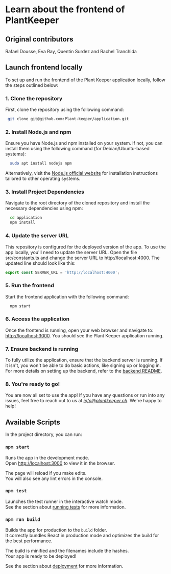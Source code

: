 # Learn about the frontend of PlantKeeper

## Original contributors
Rafael Dousse, Eva Ray, Quentin Surdez and Rachel Tranchida

## Launch frontend locally

To set up and run the frontend of the Plant Keeper application locally, follow the steps outlined below:

### 1. Clone the repository

First, clone the repository using the following command:

```bash
 git clone git@github.com:Plant-keeper/application.git
```

### 2. Install Node.js and npm

Ensure you have Node.js and npm installed on your system. If not, you can install them using the following command (for
Debian/Ubuntu-based systems):

```bash
  sudo apt install nodejs npm
```

Alternatively, visit the [Node.js official website](https://nodejs.org/fr) for installation instructions tailored to
other operating systems.

### 3. Install Project Dependencies

Navigate to the root directory of the cloned repository and install the necessary dependencies using npm:

```bash
  cd application
  npm install
```

### 4. Update the server URL

This repository is configured for the deployed version of the app. To use the app locally, you'll need to update the
server URL. Open the file src/constants.ts and change the server URL to http://localhost:4000. The updated line should
look like this:

```typescript
export const SERVER_URL = 'http://localhost:4000';
```

### 5. Run the frontend

Start the frontend application with the following command:

```bash
  npm start
```

### 6. Access the application

Once the frontend is running, open your web browser and navigate to: [http://localhost:3000](http://localhost:3000).
You should see the Plant Keeper application running.

### 7. Ensure backend is running

To fully utilize the application, ensure that the backend server is running. If it isn't, you won't be able to do basic
actions, like signing up or logging in. For more details on setting up the backend,
refer to the [backend README](../backend/README.md).

### 8. You're ready to go!

You are now all set to use the app! If you have any questions or run into any issues, feel free to reach out to us at
*info@plantkeeper.ch*. We're happy to help!

## Available Scripts

In the project directory, you can run:

### `npm start`

Runs the app in the development mode.\
Open [http://localhost:3000](http://localhost:3000) to view it in the browser.

The page will reload if you make edits.\
You will also see any lint errors in the console.

### `npm test`

Launches the test runner in the interactive watch mode.\
See the section about [running tests](https://facebook.github.io/create-react-app/docs/running-tests) for more
information.

### `npm run build`

Builds the app for production to the `build` folder.\
It correctly bundles React in production mode and optimizes the build for the best performance.

The build is minified and the filenames include the hashes.\
Your app is ready to be deployed!

See the section about [deployment](https://facebook.github.io/create-react-app/docs/deployment) for more information.
